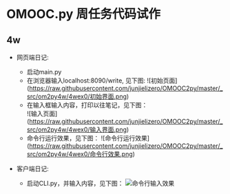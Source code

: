 # OMOOC.py 周任务代码试作

## 4w

- 网页端日记:
    + 启动main.py
    + 在浏览器输入localhost:8090/write, 见下图:
   ![初始页面] (https://raw.githubusercontent.com/junjielizero/OMOOC2py/master/_src/om2py4w/4wex0/初始界面.png)
    + 在输入框输入内容，打印以往笔记，见下图：   
   ![输入页面] (https://raw.githubusercontent.com/junjielizero/OMOOC2py/master/_src/om2py4w/4wex0/输入界面.png)
    + 命令行运行效果，见下图：
    ![命令行运行效果] (https://raw.githubusercontent.com/junjielizero/OMOOC2py/master/_src/om2py4w/4wex0/命令行效果.png)
   
   
- 客户端日记:
  + 启动CLI.py，并输入内容，见下图：
  ![命令行输入效果](https://raw.githubusercontent.com/junjielizero/OMOOC2py/master/_src/om2py4w/4wex0/命令行输入效果.png)


    